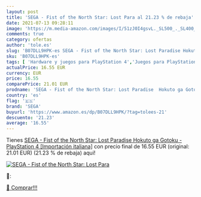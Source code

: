 ```yaml
---
layout: post
title: 'SEGA - Fist of the North Star: Lost Para al 21.23 % de rebaja'
date: 2021-07-13 09:28:11
image: 'https://m.media-amazon.com/images/I/51zJ0I4gsvL._SL500_._SL400_.jpg'
comments: true
category: ofertas
author: 'tole.es'
slug: 'B07DLL9HPK-es SEGA - Fist of the North Star: Lost Paradise Hokuto ga...'
sku: 'B07DLL9HPK-es'
tags: [ 'Hardware y juegos para PlayStation 4','Juegos para PlayStation 4','Videojuegos','playstation','sega', ]
actualPrice: 16.55 EUR
currency: EUR
price: 16.55
comparePrice: 21.01 EUR
prodname: 'SEGA - Fist of the North Star: Lost Paradise  Hokuto ga Gotoku  - PlayStation 4 [Importación italiana]'
country: 'es'
flag: '🇪🇸'
brand: 'SEGA'
buyurl: 'https://www.amazon.es/dp/B07DLL9HPK/?tag=tolees-21'
descuento: '21.23'
average: '16.55'
---
```


Tienes [SEGA - Fist of the North Star: Lost Paradise  Hokuto ga Gotoku  - PlayStation 4 [Importación italiana]](https://www.amazon.es/dp/B07DLL9HPK/?tag=tolees-21) con precio final de  16.55 EUR (original: 21.01 EUR) (21.23 %  de rebaja) aqui!

[![SEGA - Fist of the North Star: Lost Para](https://m.media-amazon.com/images/I/51zJ0I4gsvL._SL500_._SL400_.jpg)](https://www.amazon.es/dp/B07DLL9HPK/?tag=tolees-21)

🔎:


[🛒 Comprar!!!](https://www.amazon.es/dp/B07DLL9HPK/?tag=tolees-21)
